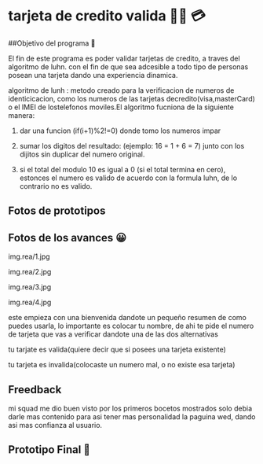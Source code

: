 # tarjeta de credito valida :technologist: 	:credit_card:

##Objetivo del programa :pencil:


 El fin de este programa es poder validar tarjetas de credito, a traves del algoritmo de luhn. con el fin de que sea adcesible a todo tipo de personas posean una tarjeta dando una experiencia dinamica.

 algoritmo de lunh : metodo creado para la verificacion de numeros de identicicacion, como los numeros de las tarjetas decredito(visa,masterCard) o el IMEI de lostelefonos moviles.El algoritmo fucniona de la siguiente manera:


 1. dar una funcion (if(i+1)%2!=0) donde tomo los numeros impar 

 2. sumar los digitos del resultado: (ejemplo: 16 = 1 + 6 = 7) junto con los dijitos sin duplicar del numero original.

 3. si el total del modulo 10 es igual a 0 (si el total termina en cero), estonces el numero es valido de acuerdo con la formula luhn, de lo contrario no es valido.

 ## Fotos de prototipos 

 ## Fotos de los avances :grinning:

 img.rea/1.jpg

 img.rea/2.jpg

 img.rea/3.jpg

 img.rea/4.jpg



este empieza con una bienvenida dandote un pequeño resumen de como puedes usarla, lo importante es colocar tu nombre, de ahi te pide el numero de tarjeta que vas a verificar dandote una de las dos alternativas 

tu tarjate es valida(quiere decir que si posees una tarjeta existente)

tu tarjeta es invalida(colocaste un numero mal, o no existe esa tarjeta) 


## Freedback 

mi squad me dio buen visto por los primeros bocetos mostrados solo debia darle mas contenido para asi tener mas personalidad la paguina wed, dando asi mas confianza al usuario.

## Prototipo Final :champagne:
